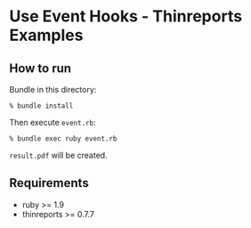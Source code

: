 # Use Event Hooks - Thinreports Examples

## How to run

Bundle in this directory:

    % bundle install

Then execute `event.rb`:

    % bundle exec ruby event.rb

`result.pdf` will be created.

## Requirements

  * ruby >= 1.9
  * thinreports >= 0.7.7
